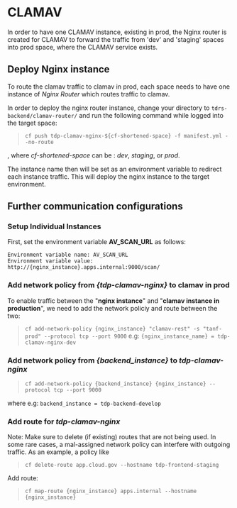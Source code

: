 # CLAMAV 

In order to have one CLAMAV instance, existing in prod, the Nginx router is created
for CLAMAV to forward the traffic from 'dev' and 'staging' spaces into
prod space, where the CLAMAV service exists.

## Deploy Nginx instance
To route the clamav traffic to clamav in prod, each space needs to have one instance of _Nginx Router_ which routes traffic to clamav.

In order to deploy the nginx router instance, change your directory to `tdrs-backend/clamav-router/` and run the following command while logged into the target space:


>`cf push tdp-clamav-nginx-${cf-shortened-space} -f manifest.yml --no-route`

, where _cf-shortened-space_ can be : _dev_, _staging_, or _prod_. 

The instance name then will be set as an environment variable to redirect each instance traffic. This will deploy the nginx instance to the target environment.
 
## Further communication configurations

### Setup Individual Instances

First, set the environment variable __AV_SCAN_URL__ as follows:
```
Environment variable name: AV_SCAN_URL
Environment variable value: http://{nginx_instance}.apps.internal:9000/scan/
```

### Add network policy from _{tdp-clamav-nginx}_ to clamav in prod
To enable traffic between the "__nginx instance__" and "__clamav instance in production__", we need to add the network policiy and route between the two:

>`cf add-network-policy {nginx_instance} "clamav-rest" -s "tanf-prod" --protocol tcp --port 9000`
e.g: `{nginx_instance_name} = tdp-clamav-nginx-dev`

### Add network policy from _{backend_instance}_ to _tdp-clamav-nginx_

>`cf add-network-policy {backend_instance} {nginx_instance} --protocol tcp --port 9000`

where e.g: `backend_instance = tdp-backend-develop`

### Add route for _tdp-clamav-nginx_

 Note: Make sure to delete (if existing) routes that are not being used. In some rare cases, a mal-assigned network policy can interfere with outgoing traffic. As an example, a policy like 
 >`cf delete-route app.cloud.gov --hostname tdp-frontend-staging`

Add route:

>`cf map-route {nginx_instance} apps.internal --hostname {nginx_instance}`